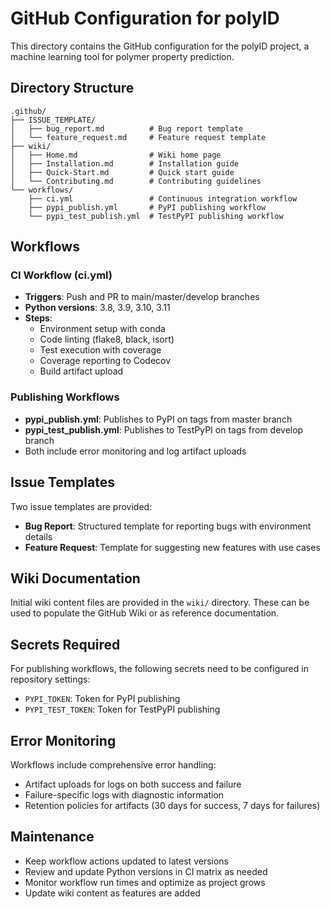 # GitHub Configuration for polyID

This directory contains the GitHub configuration for the polyID project, a machine learning tool for polymer property prediction.

## Directory Structure

```
.github/
├── ISSUE_TEMPLATE/
│   ├── bug_report.md          # Bug report template
│   └── feature_request.md     # Feature request template
├── wiki/
│   ├── Home.md                # Wiki home page
│   ├── Installation.md        # Installation guide
│   ├── Quick-Start.md         # Quick start guide
│   └── Contributing.md        # Contributing guidelines
└── workflows/
    ├── ci.yml                 # Continuous integration workflow
    ├── pypi_publish.yml       # PyPI publishing workflow
    └── pypi_test_publish.yml  # TestPyPI publishing workflow
```

## Workflows

### CI Workflow (ci.yml)
- **Triggers**: Push and PR to main/master/develop branches
- **Python versions**: 3.8, 3.9, 3.10, 3.11
- **Steps**:
  - Environment setup with conda
  - Code linting (flake8, black, isort)
  - Test execution with coverage
  - Coverage reporting to Codecov
  - Build artifact upload

### Publishing Workflows
- **pypi_publish.yml**: Publishes to PyPI on tags from master branch
- **pypi_test_publish.yml**: Publishes to TestPyPI on tags from develop branch
- Both include error monitoring and log artifact uploads

## Issue Templates

Two issue templates are provided:
- **Bug Report**: Structured template for reporting bugs with environment details
- **Feature Request**: Template for suggesting new features with use cases

## Wiki Documentation

Initial wiki content files are provided in the `wiki/` directory. These can be used to populate the GitHub Wiki or as reference documentation.

## Secrets Required

For publishing workflows, the following secrets need to be configured in repository settings:
- `PYPI_TOKEN`: Token for PyPI publishing
- `PYPI_TEST_TOKEN`: Token for TestPyPI publishing

## Error Monitoring

Workflows include comprehensive error handling:
- Artifact uploads for logs on both success and failure
- Failure-specific logs with diagnostic information
- Retention policies for artifacts (30 days for success, 7 days for failures)

## Maintenance

- Keep workflow actions updated to latest versions
- Review and update Python versions in CI matrix as needed
- Monitor workflow run times and optimize as project grows
- Update wiki content as features are added